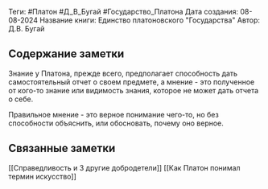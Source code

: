 Теги: #Платон #Д_В_Бугай #Государство_Платона
Дата создания: 08-08-2024
Название книги: Единство платоновского "Государства"
Автор: Д.В. Бугай
## Содержание заметки
Знание у Платона, прежде всего, предполагает способность дать самостоятельный отчет о своем предмете, а мнение - это полученное от кого-то знание или видимость знания, которое не может дать отчета о себе.

Правильное мнение - это верное понимание чего-то, но без способности объяснить, или обосновать, почему оно верное.

## Связанные заметки
[[Справедливость и 3 другие добродетели]]
[[Как Платон понимал термин искусство]]